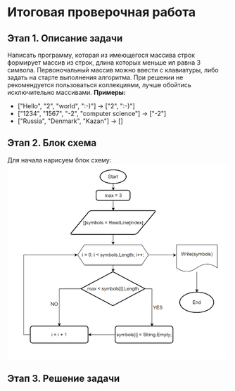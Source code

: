 # Итоговая проверочная работа

## **Этап 1.** Описание задачи

Написать программу, которая из имеющегося массива строк формирует массив из строк, длина которых меньше ил равна 3 символа. Первоночальный массив можно ввести с клавиатуры, либо задать на старте выполнения алгоритма. При решении не рекомендуется пользоваться коллекциями, лучше обойтись исключительно массивами.
__Примеры:__ 
* ["Hello", "2", "world", ":-)"] -> ["2", ":-)"]
* ["1234", "1567", "-2", "computer science"] -> ["-2"]
* ["Russia", "Denmark", "Kazan"] -> []

## **Этап 2.** Блок схема
Для начала нарисуем блок схему:
![Задача](BlockDiagram.jpg)


## **Этап 3.** Решение задачи
